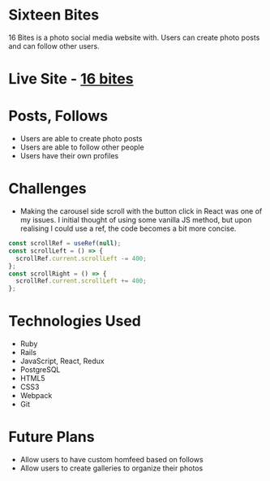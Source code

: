 # Sixteen Bites

16 Bites is a photo social media website with. Users can create photo posts and can follow other users.  

# Live Site - [16 bites](https://sixteen-bites.herokuapp.com/#/)

# Posts, Follows

 - Users are able to create photo posts
 - Users are able to follow other people
 - Users have their own profiles

# Challenges

  - Making the carousel side scroll with the button click in React was one of my issues. I initial thought of using some vanilla JS method, but upon realising I could use a ref, the code becomes a bit more concise. 
  ```js
  const scrollRef = useRef(null);
  const scrollLeft = () => {
    scrollRef.current.scrollLeft -= 400;
  };
  const scrollRight = () => {
    scrollRef.current.scrollLeft += 400;
  };
  ```

# Technologies Used

 - Ruby 
 - Rails 
 - JavaScript, React, Redux
 - PostgreSQL 
 - HTML5
 - CSS3
 - Webpack
 - Git

# Future Plans

  - Allow users to have custom homfeed based on follows
  - Allow users to create galleries to organize their photos
